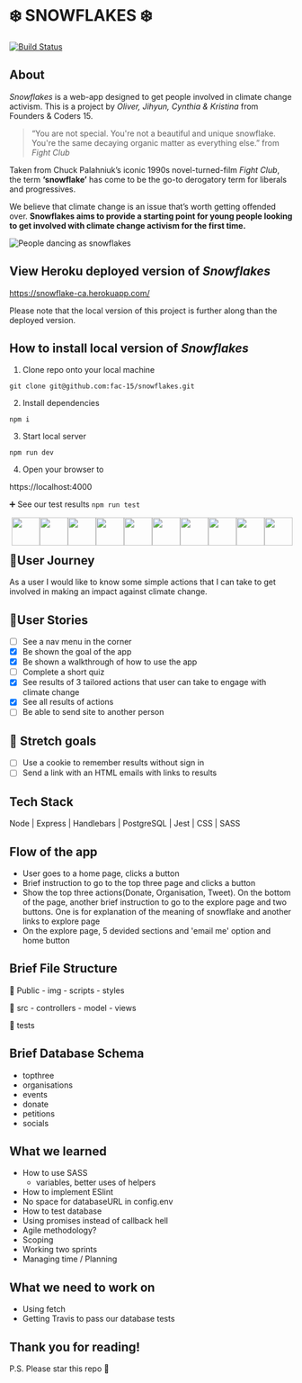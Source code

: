 # ❄️ SNOWFLAKES ❄️ 

[![Build Status](https://travis-ci.com/fac-15/snowflakes.svg?branch=staging)](https://travis-ci.com/fac-15/snowflakes)

## About
*Snowflakes* is a web-app designed to get people involved in climate change activism. This is a project by *Oliver, Jihyun, Cynthia & Kristina* from Founders & Coders 15.

> “You are not special. You're not a beautiful and unique snowflake. You're the same decaying organic matter as everything else.”
> from *Fight Club* 
> 
Taken from Chuck Palahniuk’s iconic 1990s novel-turned-film *Fight Club*, the term **‘snowflake’** has come to be the go-to derogatory term for liberals and progressives.

We believe that climate change is an issue that’s worth getting offended over. **Snowflakes aims to provide a starting point for young people looking to get involved with climate change activism for the first time.**

![People dancing as snowflakes](https://media.giphy.com/media/3o7TKMf5HQQlZvv9Cg/giphy.gif)




## View Heroku deployed version of *Snowflakes* 

https://snowflake-ca.herokuapp.com/

Please note that the local version of this project is further along than the deployed version.

## How to install local version of *Snowflakes*

1. Clone repo onto your local machine  

```git clone git@github.com:fac-15/snowflakes.git```

2. Install dependencies 

```npm i```

3. Start local server  

``` npm run dev ```

4. Open your browser to 

https://localhost:4000

:heavy_plus_sign: See our test results
``` npm run test ```

<img style="float: right; width: 50px" src="https://media.giphy.com/media/4HeSrL5CtS6UE0VzRR/giphy.gif">
<img style="float: right; width: 50px" src="https://media.giphy.com/media/4HeSrL5CtS6UE0VzRR/giphy.gif">
<img style="float: right; width: 50px" src="https://media.giphy.com/media/4HeSrL5CtS6UE0VzRR/giphy.gif">
<img style="float: right; width: 50px" src="https://media.giphy.com/media/4HeSrL5CtS6UE0VzRR/giphy.gif">
<img style="float: right; width: 50px" src="https://media.giphy.com/media/4HeSrL5CtS6UE0VzRR/giphy.gif">
<img style="float: right; width: 50px" src="https://media.giphy.com/media/4HeSrL5CtS6UE0VzRR/giphy.gif">
<img style="float: right; width: 50px" src="https://media.giphy.com/media/4HeSrL5CtS6UE0VzRR/giphy.gif">
<img style="float: right; width: 50px" src="https://media.giphy.com/media/4HeSrL5CtS6UE0VzRR/giphy.gif">
<img style="float: right; width: 50px" src="https://media.giphy.com/media/4HeSrL5CtS6UE0VzRR/giphy.gif">
<img style="float: right; width: 50px" src="https://media.giphy.com/media/4HeSrL5CtS6UE0VzRR/giphy.gif">



<br>
<br>

## 🚶User Journey
As a user I would like to know some simple actions that I can take to get involved in making an impact against climate change.

## 🕺User Stories 

- [ ] See a nav menu in the corner
- [x] Be shown the goal of the app
- [x] Be shown a walkthrough of how to use the app
- [ ] Complete a short quiz
- [x] See results of 3 tailored actions that user can take to engage with climate change
- [x] See all results of actions
- [ ] Be able to send site to another person

## 🧘 Stretch goals
- [ ] Use a cookie to remember results without sign in
- [ ] Send a link with an HTML emails with links to results

## Tech Stack
Node | Express | Handlebars | PostgreSQL | Jest | CSS | SASS

## Flow of the app
- User goes to a home page, clicks a button
- Brief instruction to go to the top three page and clicks a button
- Show the top three actions(Donate, Organisation, Tweet). On the bottom of the page, another brief instruction to go to the explore page and two buttons. One is for explanation of the meaning of snowflake and another links to explore page
- On the explore page, 5 devided sections and 'email me' option and home button

## Brief File Structure
:file_folder: Public
    - img
    - scripts
    - styles

:file_folder: src
    - controllers
    - model
    - views

:file_folder: tests

## Brief Database Schema
- topthree
- organisations
- events
- donate
- petitions
- socials

## What we learned
- How to use SASS
    - variables, better uses of helpers
- How to implement ESlint
- No space for databaseURL in config.env
- How to test database
- Using promises instead of callback hell
- Agile methodology?
- Scoping
- Working two sprints
- Managing time / Planning

## What we need to work on
- Using fetch
- Getting Travis to pass our database tests


## Thank you for reading!
P.S. Please star this repo :star2: 

